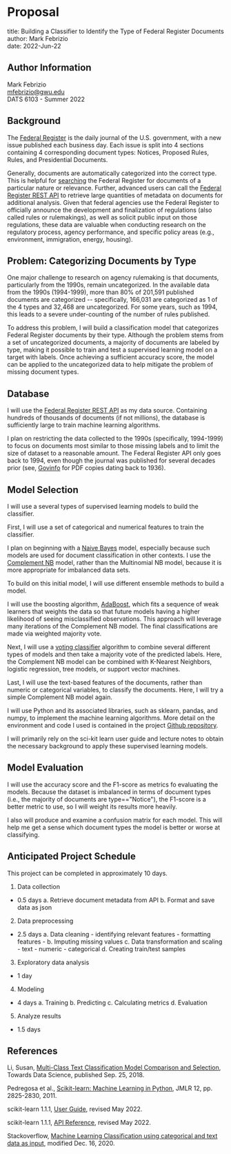 # Proposal

title: Building a Classifier to Identify the Type of Federal Register Documents  
author: Mark Febrizio  
date: 2022-Jun-22  

## Author Information
Mark Febrizio  
mfebrizio@gwu.edu  
DATS 6103 - Summer 2022  

## Background

The [Federal Register](https://www.federalregister.gov/) is the daily journal of the U.S. government, with a new issue published each business day. Each issue is split into 4 sections containing 4 corresponding document types: Notices, Proposed Rules, Rules, and Presidential Documents.

Generally, documents are automatically categorized into the correct type. This is helpful for [searching](https://www.federalregister.gov/documents/search#advanced) the Federal Register for documents of a particular nature or relevance. Further, advanced users can call the [Federal Register REST API](https://www.federalregister.gov/reader-aids/developer-resources/rest-api) to retrieve large quantities of metadata on documents for additional analysis. Given that federal agencies use the Federal Register to officially announce the development and finalization of regulations (also called rules or rulemakings), as well as solicit public input on those regulations, these data are valuable when conducting research on the regulatory process, agency performance, and specific policy areas (e.g., environment, immigration, energy, housing).

## Problem: Categorizing Documents by Type

One major challenge to research on agency rulemaking is that documents, particularly from the 1990s, remain uncategorized. In the available data from the 1990s (1994-1999), more than 80% of 201,591 published documents are categorized -- specifically, 166,031 are categorized as 1 of the 4 types and 32,468 are uncategorized. For some years, such as 1994, this leads to a severe under-counting of the number of rules published.

To address this problem, I will build a classification model that categorizes Federal Register documents by their type. Although the problem stems from a set of uncategorized documents, a majority of documents are labeled by type, making it possible to train and test a supervised learning model on a target with labels. Once achieving a sufficient accuracy score, the model can be applied to the uncategorized data to help mitigate the problem of missing document types.

## Database

I will use the [Federal Register REST API](https://www.federalregister.gov/reader-aids/developer-resources/rest-api) as my data source. Containing hundreds of thousands of documents (if not millions), the database is sufficiently large to train machine learning algorithms.

I plan on restricting the data collected to the 1990s (specifically, 1994-1999) to focus on documents most similar to those missing labels and to limit the size of dataset to a reasonable amount. The Federal Register API only goes back to 1994, even though the journal was published for several decades prior (see, [Govinfo](https://www.govinfo.gov/app/collection/fr) for PDF copies dating back to 1936).

## Model Selection

I will use a several types of supervised learning models to build the classifier.

First, I will use a set of categorical and numerical features to train the classifier.

I plan on beginning with a [Naive Bayes](https://scikit-learn.org/stable/modules/naive_bayes.html) model, especially because such models are used for document classification in other contexts. I use the [Complement NB](https://scikit-learn.org/stable/modules/naive_bayes.html#complement-naive-bayes) model, rather than the Multinomial NB model, because it is more appropriate for imbalanced data sets.

To build on this initial model, I will use different ensemble methods to build a model.

I will use the boosting algorithm, [AdaBoost](https://scikit-learn.org/stable/modules/ensemble.html#adaboost), which fits a sequence of weak learners that weights the data so that future models having a higher likelihood of seeing misclassified observations. This approach will leverage many iterations of the Complement NB model. The final classifications are made via weighted majority vote.

Next, I will use a [voting classifier](https://scikit-learn.org/stable/modules/ensemble.html#voting-classifier) algorithm to combine several different types of models and then take a majority vote of the predicted labels. Here, the Complement NB model can be combined with K-Nearest Neighbors, logistic regression, tree models, or support vector machines. 

Last, I will use the text-based features of the documents, rather than numeric or categorical variables, to classify the documents. Here, I will try a simple Complement NB model again.

I will use Python and its associated libraries, such as sklearn, pandas, and numpy, to implement the machine learning algorithms. More detail on the environment and code I used is contained in the project [Github repository](https://github.com/mfebrizio/data-mining-project.git).

I will primarily rely on the sci-kit learn user guide and lecture notes to obtain the necessary background to apply these supervised learning models.

## Model Evaluation

I will use the accuracy score and the F1-score as metrics fo evaluating the models. Because the dataset is imbalanced in terms of document types (i.e., the majority of documents are type=="Notice"), the F1-score is a better metric to use, so I will weight its results more heavily.

I also will produce and examine a confusion matrix for each model. This will help me get a sense which document types the model is better or worse at classifying.

## Anticipated Project Schedule

This project can be completed in approximately 10 days.

1. Data collection
- 0.5 days
	a. Retrieve document metadata from API
	b. Format and save data as json

2. Data preprocessing
- 2.5 days
	a. Data cleaning
		- identifying relevant features
		- formatting features
		- 
	b. Imputing missing values
	c. Data transformation and scaling
		- text
		- numeric
		- categorical
	d. Creating train/test samples

3. Exploratory data analysis
- 1 day

4. Modeling
- 4 days
	a. Training
	b. Predicting
	c. Calculating metrics
	d. Evaluation

5. Analyze results
- 1.5 days

## References

Li, Susan, [Multi-Class Text Classification Model Comparison and Selection](https://towardsdatascience.com/multi-class-text-classification-model-comparison-and-selection-5eb066197568), Towards Data Science, published Sep. 25, 2018.

Pedregosa et al., [Scikit-learn: Machine Learning in Python](http://jmlr.csail.mit.edu/papers/v12/pedregosa11a.html), JMLR 12, pp. 2825-2830, 2011.

scikit-learn 1.1.1, [User Guide](https://scikit-learn.org/stable/user_guide.html), revised May 2022.

scikit-learn 1.1.1, [API Reference](https://scikit-learn.org/stable/modules/classes.html), revised May 2022.

Stackoverflow, [Machine Learning Classification using categorical and text data as input](https://stackoverflow.com/questions/65327433/machine-learning-classification-using-categorical-and-text-data-as-input), modified Dec. 16, 2020.
